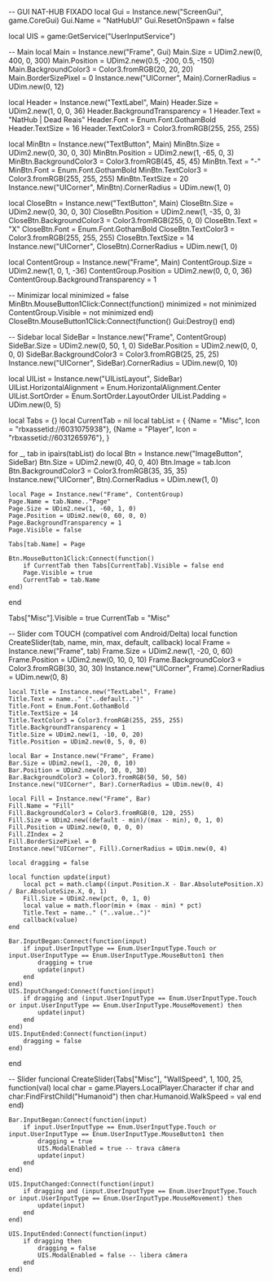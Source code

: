 -- GUI NAT-HUB FIXADO
local Gui = Instance.new("ScreenGui", game.CoreGui)
Gui.Name = "NatHubUI"
Gui.ResetOnSpawn = false

local UIS = game:GetService("UserInputService")

-- Main
local Main = Instance.new("Frame", Gui)
Main.Size = UDim2.new(0, 400, 0, 300)
Main.Position = UDim2.new(0.5, -200, 0.5, -150)
Main.BackgroundColor3 = Color3.fromRGB(20, 20, 20)
Main.BorderSizePixel = 0
Instance.new("UICorner", Main).CornerRadius = UDim.new(0, 12)

local Header = Instance.new("TextLabel", Main)
Header.Size = UDim2.new(1, 0, 0, 36)
Header.BackgroundTransparency = 1
Header.Text = "NatHub | Dead Reais"
Header.Font = Enum.Font.GothamBold
Header.TextSize = 16
Header.TextColor3 = Color3.fromRGB(255, 255, 255)

local MinBtn = Instance.new("TextButton", Main)
MinBtn.Size = UDim2.new(0, 30, 0, 30)
MinBtn.Position = UDim2.new(1, -65, 0, 3)
MinBtn.BackgroundColor3 = Color3.fromRGB(45, 45, 45)
MinBtn.Text = "-"
MinBtn.Font = Enum.Font.GothamBold
MinBtn.TextColor3 = Color3.fromRGB(255, 255, 255)
MinBtn.TextSize = 20
Instance.new("UICorner", MinBtn).CornerRadius = UDim.new(1, 0)

local CloseBtn = Instance.new("TextButton", Main)
CloseBtn.Size = UDim2.new(0, 30, 0, 30)
CloseBtn.Position = UDim2.new(1, -35, 0, 3)
CloseBtn.BackgroundColor3 = Color3.fromRGB(255, 0, 0)
CloseBtn.Text = "X"
CloseBtn.Font = Enum.Font.GothamBold
CloseBtn.TextColor3 = Color3.fromRGB(255, 255, 255)
CloseBtn.TextSize = 14
Instance.new("UICorner", CloseBtn).CornerRadius = UDim.new(1, 0)

local ContentGroup = Instance.new("Frame", Main)
ContentGroup.Size = UDim2.new(1, 0, 1, -36)
ContentGroup.Position = UDim2.new(0, 0, 0, 36)
ContentGroup.BackgroundTransparency = 1

-- Minimizar
local minimized = false
MinBtn.MouseButton1Click:Connect(function()
    minimized = not minimized
    ContentGroup.Visible = not minimized
end)
CloseBtn.MouseButton1Click:Connect(function()
    Gui:Destroy()
end)

-- Sidebar
local SideBar = Instance.new("Frame", ContentGroup)
SideBar.Size = UDim2.new(0, 50, 1, 0)
SideBar.Position = UDim2.new(0, 0, 0, 0)
SideBar.BackgroundColor3 = Color3.fromRGB(25, 25, 25)
Instance.new("UICorner", SideBar).CornerRadius = UDim.new(0, 10)

local UIList = Instance.new("UIListLayout", SideBar)
UIList.HorizontalAlignment = Enum.HorizontalAlignment.Center
UIList.SortOrder = Enum.SortOrder.LayoutOrder
UIList.Padding = UDim.new(0, 5)

local Tabs = {}
local CurrentTab = nil
local tabList = {
    {Name = "Misc", Icon = "rbxassetid://6031075938"},
    {Name = "Player", Icon = "rbxassetid://6031265976"},
}

for _, tab in ipairs(tabList) do
    local Btn = Instance.new("ImageButton", SideBar)
    Btn.Size = UDim2.new(0, 40, 0, 40)
    Btn.Image = tab.Icon
    Btn.BackgroundColor3 = Color3.fromRGB(35, 35, 35)
    Instance.new("UICorner", Btn).CornerRadius = UDim.new(1, 0)

    local Page = Instance.new("Frame", ContentGroup)
    Page.Name = tab.Name.."Page"
    Page.Size = UDim2.new(1, -60, 1, 0)
    Page.Position = UDim2.new(0, 60, 0, 0)
    Page.BackgroundTransparency = 1
    Page.Visible = false

    Tabs[tab.Name] = Page

    Btn.MouseButton1Click:Connect(function()
        if CurrentTab then Tabs[CurrentTab].Visible = false end
        Page.Visible = true
        CurrentTab = tab.Name
    end)
end

Tabs["Misc"].Visible = true
CurrentTab = "Misc"

-- Slider com TOUCH (compatível com Android/Delta)
local function CreateSlider(tab, name, min, max, default, callback)
    local Frame = Instance.new("Frame", tab)
    Frame.Size = UDim2.new(1, -20, 0, 60)
    Frame.Position = UDim2.new(0, 10, 0, 10)
    Frame.BackgroundColor3 = Color3.fromRGB(30, 30, 30)
    Instance.new("UICorner", Frame).CornerRadius = UDim.new(0, 8)

    local Title = Instance.new("TextLabel", Frame)
    Title.Text = name.." ("..default..")"
    Title.Font = Enum.Font.GothamBold
    Title.TextSize = 14
    Title.TextColor3 = Color3.fromRGB(255, 255, 255)
    Title.BackgroundTransparency = 1
    Title.Size = UDim2.new(1, -10, 0, 20)
    Title.Position = UDim2.new(0, 5, 0, 0)

    local Bar = Instance.new("Frame", Frame)
    Bar.Size = UDim2.new(1, -20, 0, 10)
    Bar.Position = UDim2.new(0, 10, 0, 30)
    Bar.BackgroundColor3 = Color3.fromRGB(50, 50, 50)
    Instance.new("UICorner", Bar).CornerRadius = UDim.new(0, 4)

    local Fill = Instance.new("Frame", Bar)
    Fill.Name = "Fill"
    Fill.BackgroundColor3 = Color3.fromRGB(0, 120, 255)
    Fill.Size = UDim2.new((default - min)/(max - min), 0, 1, 0)
    Fill.Position = UDim2.new(0, 0, 0, 0)
    Fill.ZIndex = 2
    Fill.BorderSizePixel = 0
    Instance.new("UICorner", Fill).CornerRadius = UDim.new(0, 4)

    local dragging = false

    local function update(input)
        local pct = math.clamp((input.Position.X - Bar.AbsolutePosition.X) / Bar.AbsoluteSize.X, 0, 1)
        Fill.Size = UDim2.new(pct, 0, 1, 0)
        local value = math.floor(min + (max - min) * pct)
        Title.Text = name.." ("..value..")"
        callback(value)
    end

    Bar.InputBegan:Connect(function(input)
        if input.UserInputType == Enum.UserInputType.Touch or input.UserInputType == Enum.UserInputType.MouseButton1 then
            dragging = true
            update(input)
        end
    end)
    UIS.InputChanged:Connect(function(input)
        if dragging and (input.UserInputType == Enum.UserInputType.Touch or input.UserInputType == Enum.UserInputType.MouseMovement) then
            update(input)
        end
    end)
    UIS.InputEnded:Connect(function(input)
        dragging = false
    end)
end

-- Slider funcional
CreateSlider(Tabs["Misc"], "WallSpeed", 1, 100, 25, function(val)
    local char = game.Players.LocalPlayer.Character
    if char and char:FindFirstChild("Humanoid") then
        char.Humanoid.WalkSpeed = val
    end
end)

    Bar.InputBegan:Connect(function(input)
        if input.UserInputType == Enum.UserInputType.Touch or input.UserInputType == Enum.UserInputType.MouseButton1 then
            dragging = true
            UIS.ModalEnabled = true -- trava câmera
            update(input)
        end
    end)

    UIS.InputChanged:Connect(function(input)
        if dragging and (input.UserInputType == Enum.UserInputType.Touch or input.UserInputType == Enum.UserInputType.MouseMovement) then
            update(input)
        end
    end)

    UIS.InputEnded:Connect(function(input)
        if dragging then
            dragging = false
            UIS.ModalEnabled = false -- libera câmera
        end
    end)
